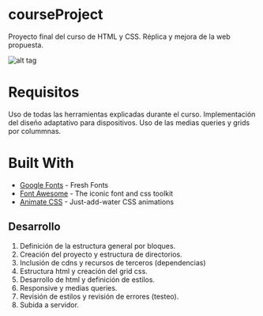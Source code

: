 # courseProject
Proyecto final del curso de HTML y CSS. Réplica y mejora de la web propuesta. 

![alt tag](http://almaclase.esy.es/cloud/course.png "Course Project")

# Requisitos
Uso de todas las herramientas explicadas durante el curso. Implementación del diseño adaptativo para dispositivos. 
Uso de las medias queries y grids por colummnas.

# Built With
* [Google Fonts](https://fonts.google.com/) - Fresh Fonts
* [Font Awesome](http://fontawesome.io/) - The iconic font and css toolkit
* [Animate CSS](https://daneden.github.io/animate.css/) - Just-add-water CSS animations

## Desarrollo
1. Definición de la estructura general por bloques.
2. Creación del proyecto y estructura de directorios. 
3. Inclusión de cdns y recursos de terceros (dependencias)
4. Estructura html y creación del grid css.
4. Desarrollo de html y definición de estilos.
5. Responsive y medias queries.
6. Revisión de estilos y revisión de errores (testeo).
7. Subida a servidor.

